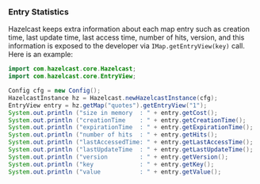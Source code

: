 
### Entry Statistics

Hazelcast keeps extra information about each map entry such as creation time, last update time, last access time, number of hits, version, and this information is exposed to the developer via `IMap.getEntryView(key)` call. Here is an example:

```java
import com.hazelcast.core.Hazelcast;
import com.hazelcast.core.EntryView;

Config cfg = new Config();
HazelcastInstance hz = Hazelcast.newHazelcastInstance(cfg);
EntryView entry = hz.getMap("quotes").getEntryView("1");
System.out.println ("size in memory  : " + entry.getCost();
System.out.println ("creationTime    : " + entry.getCreationTime();
System.out.println ("expirationTime  : " + entry.getExpirationTime();
System.out.println ("number of hits  : " + entry.getHits();
System.out.println ("lastAccessedTime: " + entry.getLastAccessTime();
System.out.println ("lastUpdateTime  : " + entry.getLastUpdateTime();
System.out.println ("version         : " + entry.getVersion();
System.out.println ("key             : " + entry.getKey();
System.out.println ("value           : " + entry.getValue();
```